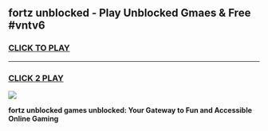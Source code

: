 
## fortz unblocked - Play Unblocked Gmaes & Free #vntv6
<h3>
<a href="https://news.freeplayer.one?title=fortz_unblocked&ref=03M">CLICK TO PLAY</a></h3>
<hr>

<h3>
<a href="https://news.freeplayer.one?title=fortz_unblocked&ref=03M">CLICK 2 PLAY</a>
  
</h3>

<a href="https://news.freeplayer.one?title=fortz_unblocked&ref=03M"><img src="https://clearcache.store/games.png"></a>


**fortz unblocked games unblocked: Your Gateway to Fun and Accessible Online Gaming**
